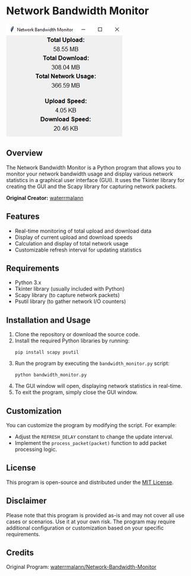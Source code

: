 
# Network Bandwidth Monitor

![Screenshot](screenshot.png)

## Overview

The Network Bandwidth Monitor is a Python program that allows you to monitor your network bandwidth usage and display various network statistics in a graphical user interface (GUI). It uses the Tkinter library for creating the GUI and the Scapy library for capturing network packets.

**Original Creator:** [waterrmalann](https://github.com/waterrmalann)

## Features

- Real-time monitoring of total upload and download data
- Display of current upload and download speeds
- Calculation and display of total network usage
- Customizable refresh interval for updating statistics

## Requirements

- Python 3.x
- Tkinter library (usually included with Python)
- Scapy library (to capture network packets)
- Psutil library (to gather network I/O counters)

## Installation and Usage

1. Clone the repository or download the source code.
2. Install the required Python libraries by running:
   ```
   pip install scapy psutil
   ```
3. Run the program by executing the `bandwidth_monitor.py` script:
   ```
   python bandwidth_monitor.py
   ```
4. The GUI window will open, displaying network statistics in real-time.
5. To exit the program, simply close the GUI window.

## Customization

You can customize the program by modifying the script. For example:

- Adjust the `REFRESH_DELAY` constant to change the update interval.
- Implement the `process_packet(packet)` function to add packet processing logic.

## License

This program is open-source and distributed under the [MIT License](LICENSE).

## Disclaimer

Please note that this program is provided as-is and may not cover all use cases or scenarios. Use it at your own risk. The program may require additional configuration or customization based on your specific requirements.

## Credits

Original Program: [waterrmalann/Network-Bandwidth-Monitor](https://github.com/waterrmalann/NetworkBandwidthMonitor)
